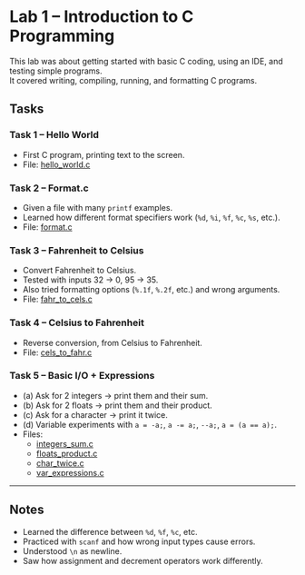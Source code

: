 # Lab 1 – Introduction to C Programming

This lab was about getting started with basic C coding, using an IDE, and testing simple programs.  
It covered writing, compiling, running, and formatting C programs.

## Tasks

### Task 1 – Hello World
- First C program, printing text to the screen.  
- File: [hello_world.c](hello_world.c)

### Task 2 – Format.c
- Given a file with many `printf` examples.  
- Learned how different format specifiers work (`%d`, `%i`, `%f`, `%c`, `%s`, etc.).  
- File: [format.c](format.c)

### Task 3 – Fahrenheit to Celsius
- Convert Fahrenheit to Celsius.  
- Tested with inputs 32 → 0, 95 → 35.  
- Also tried formatting options (`%.1f`, `%.2f`, etc.) and wrong arguments.  
- File: [fahr_to_cels.c](fahr_to_cels.c)

### Task 4 – Celsius to Fahrenheit
- Reverse conversion, from Celsius to Fahrenheit.  
- File: [cels_to_fahr.c](cels_to_fahr.c)

### Task 5 – Basic I/O + Expressions
- (a) Ask for 2 integers → print them and their sum.  
- (b) Ask for 2 floats → print them and their product.  
- (c) Ask for a character → print it twice.  
- (d) Variable experiments with `a = -a;`, `a -= a;`, `--a;`, `a = (a == a);`.  
- Files:  
  - [integers_sum.c](integers_sum.c)  
  - [floats_product.c](floats_product.c)  
  - [char_twice.c](char_twice.c)  
  - [var_expressions.c](var_expressions.c)

---

## Notes
- Learned the difference between `%d`, `%f`, `%c`, etc.  
- Practiced with `scanf` and how wrong input types cause errors.  
- Understood `\n` as newline.  
- Saw how assignment and decrement operators work differently.


